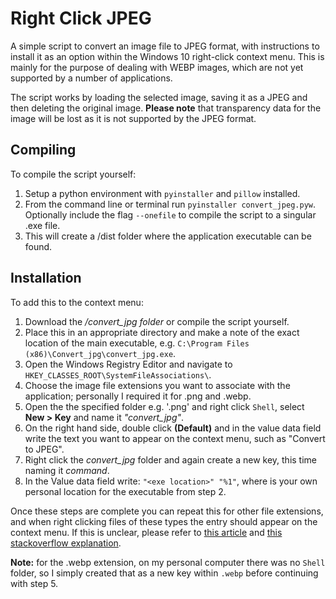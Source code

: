# Right Click JPEG
A simple script to convert an image file to JPEG format, with instructions to install it as an option within the Windows 10 right-click context menu. This is mainly for the purpose of dealing with WEBP images, which are not yet supported by a number of applications.

The script works by loading the selected image, saving it as a JPEG and then deleting the original image. **Please note** that transparency data for the image will be lost as it is not supported by the JPEG format.

## Compiling
To compile the script yourself:
1. Setup a python environment with `pyinstaller` and `pillow` installed.
2. From the command line or terminal run `pyinstaller convert_jpeg.pyw`. Optionally include the flag `--onefile` to compile the script to a singular .exe file.
3. This will create a /dist folder where the application executable can be found.

## Installation
To add this to the context menu:
1. Download the */convert_jpg folder* or compile the script yourself.
2. Place this in an appropriate directory and make a note of the exact location of the main executable, e.g. `C:\Program Files (x86)\Convert_jpg\convert_jpg.exe`.
3. Open the Windows Registry Editor and navigate to `HKEY_CLASSES_ROOT\SystemFileAssociations\`. 
4. Choose the image file extensions you want to associate with the application; personally I required it for .png and .webp.
5. Open the the specified folder e.g. '.png' and right click `Shell`, select **New > Key** and name it *"convert_jpg"*.
6. On the right hand side, double click **(Default)** and in the value data field write the text you want to appear on the context menu, such as "Convert to JPEG".
7. Right click the *convert_jpg* folder and again create a new key, this time naming it *command*.
8. In the Value data field write: `"<exe location>" "%1"`, where <exe location> is your own personal location for the executable from step 2.
  
Once these steps are complete you can repeat this for other file extensions, and when right clicking files of these types the entry should appear on the context menu. If this is unclear, please refer to [this article](https://thegeekpage.com/add-any-program-to-right-click-context-menu/) and [this stackoverflow explanation](https://stackoverflow.com/a/47745854).
  
**Note:** for the .webp extension, on my personal computer there was no `Shell` folder, so I simply created that as a new key within `.webp` before continuing with step 5.
